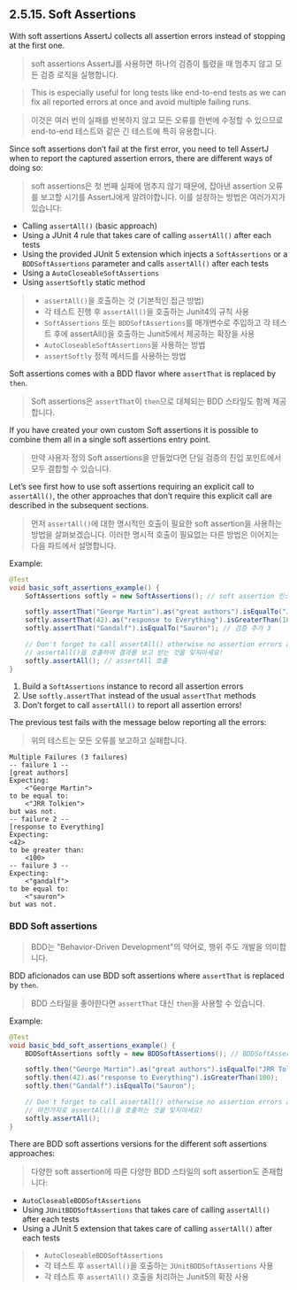 ## 2.5.15. Soft Assertions

With soft assertions AssertJ collects all assertion errors instead of stopping at the first one.

> soft assertions AssertJ를 사용하면 하나의 검증이 틀렸을 때 멈추지 않고 모든 검증 로직을 실행합니다.

> This is especially useful for long tests like end-to-end tests
as we can fix all reported errors at once and avoid multiple failing runs.

> 이것은 여러 번의 실패를 반복하지 않고 모든 오류를 한번에 수정할 수 있으므로 end-to-end 테스트와 같은 긴 테스트에 특히 유용합니다.

Since soft assertions don’t fail at the first error,
you need to tell AssertJ when to report the captured assertion errors,
there are different ways of doing so:

> soft assertions은 첫 번째 실패에 멈추지 않기 때문에, 잡아낸 assertion 오류를 보고할 시기를 AssertJ에게 알려야합니다. 이를 설정하는 방법은 여러가지가 있습니다:

- Calling `assertAll()` (basic approach)
- Using a JUnit 4 rule that takes care of calling `assertAll()` after each tests
- Using the provided JUnit 5 extension which injects a `SoftAssertions` or a `BDDSoftAssertions` parameter and calls `assertAll()` after each tests
- Using a `AutoCloseableSoftAssertions`
- Using `assertSoftly` static method

> - `assertAll()`을 호출하는 것 (기본적인 접근 방법)
> - 각 테스트 진행 후 `assertAll()`을 호출하는 Junit4의 규칙 사용
> - `SoftAssertions` 또는 `BDDSoftAssertions`를 매개변수로 주입하고 각 테스트 후에 assertAll()을 호출하는 Junit5에서 제공하는 확장을 사용
> - `AutoCloseableSoftAssertions`을 사용하는 방법
> - `assertSoftly` 정적 메서드를 사용하는 방법

Soft assertions comes with a BDD flavor where `assertThat` is replaced by `then`.

> Soft assertions은 `assertThat`이 `then`으로 대체되는 BDD 스타일도 함께 제공합니다.

If you have created your own custom Soft assertions
it is possible to combine them all in a single soft assertions entry point.

> 만약 사용자 정의 Soft assertions을 만들었다면 단일 검증의 진입 포인트에서 모두 결합할 수 있습니다.

Let’s see first how to use soft assertions requiring an explicit call to `assertAll()`,
the other approaches that don’t require this explicit call are described in the subsequent sections.

> 먼저 `assertAll()`에 대한 명시적인 호출이 필요한 soft assertion을 사용하는 방법을 살펴보겠습니다.
> 이러한 명시적 호출이 필요없는 다른 방법은 이어지는 다음 파트에서 설명합니다.

Example:

``` java
@Test
void basic_soft_assertions_example() {
    SoftAssertions softly = new SoftAssertions(); // soft assertion 인스턴스 생성

    softly.assertThat("George Martin").as("great authors").isEqualTo("JRR Tolkien"); // 검증 추가 1
    softly.assertThat(42).as("response to Everything").isGreaterThan(100); // 검증 추가 2
    softly.assertThat("Gandalf").isEqualTo("Sauron"); // 검증 추가 3

    // Don't forget to call assertAll() otherwise no assertion errors are reported!
    // assertAll()을 호출하여 결과를 보고 받는 것을 잊지마세요!
    softly.assertAll(); // assertAll 호출
}
```

1. Build a `SoftAssertions` instance to record all assertion errors
2. Use `softly.assertThat` instead of the usual `assertThat` methods
3. Don’t forget to call `assertAll()` to report all assertion errors!

The previous test fails with the message below reporting all the errors:

> 위의 테스트는 모든 오류를 보고하고 실패합니다.

```
Multiple Failures (3 failures)
-- failure 1 --
[great authors]
Expecting:
    <"George Martin">
to be equal to:
    <"JRR Tolkien">
but was not.
-- failure 2 --
[response to Everything]
Expecting:
<42>
to be greater than:
    <100>
-- failure 3 --
Expecting:
    <"gandalf">
to be equal to:
    <"sauron">
but was not.
```

### BDD Soft assertions

> BDD는 "Behavior-Driven Development"의 약어로, 행위 주도 개발을 의미합니다.

BDD aficionados can use BDD soft assertions where `assertThat` is replaced by `then`.

> BDD 스타일을 좋아한다면 `assertThat` 대신 `then`을 사용할 수 있습니다.

Example:

``` java
@Test
void basic_bdd_soft_assertions_example() {
    BDDSoftAssertions softly = new BDDSoftAssertions(); // BDDSoftAssertion 인스턴스 생성

    softly.then("George Martin").as("great authors").isEqualTo("JRR Tolkien"); // `assertThat` 대신 `then` 사용
    softly.then(42).as("response to Everything").isGreaterThan(100);
    softly.then("Gandalf").isEqualTo("Sauron");

    // Don't forget to call assertAll() otherwise no assertion errors are reported!
    // 마찬가지로 assertAll()을 호출하는 것을 잊지마세요!
    softly.assertAll();
}
```

There are BDD soft assertions versions for the different soft assertions approaches:

> 다양한 soft assertion에 따른 다양한 BDD 스타일의 soft assertion도 존재합니다:

- `AutoCloseableBDDSoftAssertions`
- Using `JUnitBDDSoftAssertions` that takes care of calling `assertAll()` after each tests
- Using a JUnit 5 extension that takes care of calling `assertAll()` after each tests

> - `AutoCloseableBDDSoftAssertions`
> - 각 테스트 후 `assertAll()`을 호출하는 `JUnitBDDSoftAssertions` 사용
> - 각 테스트 후 `assertAll()` 호출을 처리하는 Junit5의 확장 사용
